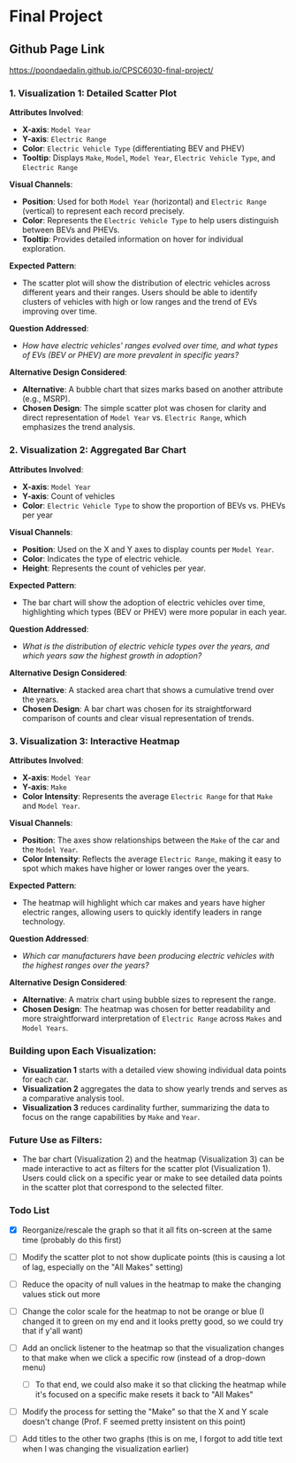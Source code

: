 # Final Project

## Github Page Link

https://poondaedalin.github.io/CPSC6030-final-project/

### 1. **Visualization 1: Detailed Scatter Plot**

**Attributes Involved**:

- **X-axis**: `Model Year`
- **Y-axis**: `Electric Range`
- **Color**: `Electric Vehicle Type` (differentiating BEV and PHEV)
- **Tooltip**: Displays `Make`, `Model`, `Model Year`, `Electric Vehicle Type`, and `Electric Range`

**Visual Channels**:

- **Position**: Used for both `Model Year` (horizontal) and `Electric Range` (vertical) to represent each record precisely.
- **Color**: Represents the `Electric Vehicle Type` to help users distinguish between BEVs and PHEVs.
- **Tooltip**: Provides detailed information on hover for individual exploration.

**Expected Pattern**:

- The scatter plot will show the distribution of electric vehicles across different years and their ranges. Users should be able to identify clusters of vehicles with high or low ranges and the trend of EVs improving over time.

**Question Addressed**:

- *How have electric vehicles' ranges evolved over time, and what types of EVs (BEV or PHEV) are more prevalent in specific years?*

**Alternative Design Considered**:

- **Alternative**: A bubble chart that sizes marks based on another attribute (e.g., MSRP).
- **Chosen Design**: The simple scatter plot was chosen for clarity and direct representation of `Model Year` vs. `Electric Range`, which emphasizes the trend analysis.

### 2. **Visualization 2: Aggregated Bar Chart**

**Attributes Involved**:

- **X-axis**: `Model Year`
- **Y-axis**: Count of vehicles
- **Color**: `Electric Vehicle Type` to show the proportion of BEVs vs. PHEVs per year

**Visual Channels**:

- **Position**: Used on the X and Y axes to display counts per `Model Year`.
- **Color**: Indicates the type of electric vehicle.
- **Height**: Represents the count of vehicles per year.

**Expected Pattern**:

- The bar chart will show the adoption of electric vehicles over time, highlighting which types (BEV or PHEV) were more popular in each year.

**Question Addressed**:

- *What is the distribution of electric vehicle types over the years, and which years saw the highest growth in adoption?*

**Alternative Design Considered**:

- **Alternative**: A stacked area chart that shows a cumulative trend over the years.
- **Chosen Design**: A bar chart was chosen for its straightforward comparison of counts and clear visual representation of trends.

### 3. **Visualization 3: Interactive Heatmap**

**Attributes Involved**:

- **X-axis**: `Model Year`
- **Y-axis**: `Make`
- **Color Intensity**: Represents the average `Electric Range` for that `Make` and `Model Year`.

**Visual Channels**:

- **Position**: The axes show relationships between the `Make` of the car and the `Model Year`.
- **Color Intensity**: Reflects the average `Electric Range`, making it easy to spot which makes have higher or lower ranges over the years.

**Expected Pattern**:

- The heatmap will highlight which car makes and years have higher electric ranges, allowing users to quickly identify leaders in range technology.

**Question Addressed**:

- *Which car manufacturers have been producing electric vehicles with the highest ranges over the years?*

**Alternative Design Considered**:

- **Alternative**: A matrix chart using bubble sizes to represent the range.
- **Chosen Design**: The heatmap was chosen for better readability and more straightforward interpretation of `Electric Range` across `Makes` and `Model Years`.

### **Building upon Each Visualization**:

- **Visualization 1** starts with a detailed view showing individual data points for each car.
- **Visualization 2** aggregates the data to show yearly trends and serves as a comparative analysis tool.
- **Visualization 3** reduces cardinality further, summarizing the data to focus on the range capabilities by `Make` and `Year`.

### **Future Use as Filters**:

- The bar chart (Visualization 2) and the heatmap (Visualization 3) can be made interactive to act as filters for the scatter plot (Visualization 1). Users could click on a specific year or make to see detailed data points in the scatter plot that correspond to the selected filter.

### Todo List

- [x] Reorganize/rescale the graph so that it all fits on-screen at the same time (probably do this first)

- [ ] Modify the scatter plot to not show duplicate points (this is causing a lot of lag, especially on the "All Makes" setting)
- [ ] Reduce the opacity of null values in the heatmap to make the changing values stick out more
- [ ] Change the color scale for the heatmap to not be orange or blue (I changed it to green on my end and it looks pretty good, so we could try that if y'all want)
- [ ] Add an onclick listener to the heatmap so that the visualization changes to that make when we click a specific row (instead of a drop-down menu)
  - [ ] To that end, we could also make it so that clicking the heatmap while it's focused on a specific make resets it back to "All Makes"
- [ ] Modify the process for setting the "Make" so that the X and Y scale doesn't change (Prof. F seemed pretty insistent on this point)
- [ ] Add titles to the other two graphs (this is on me, I forgot to add title text when I was changing the visualization earlier)